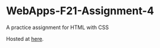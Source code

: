 # WebApps-F21-Assignment-4
A practice assignment for HTML with CSS

Hosted at [here](https://44-563-webapps-f21.github.io/webapps-f21-assignment-4-GuanMingChee/).
